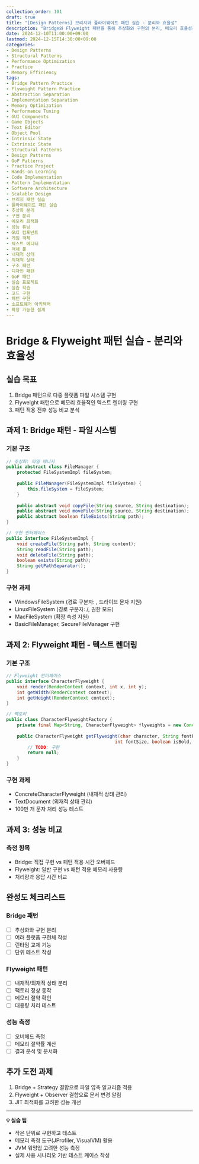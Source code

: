 ```yaml
---
collection_order: 101
draft: true
title: "[Design Patterns] 브리지와 플라이웨이트 패턴 실습 - 분리와 효율성"
description: "Bridge와 Flyweight 패턴을 통해 추상화와 구현의 분리, 메모리 효율성을 실습합니다. GUI 컴포넌트 시스템, 게임 객체 최적화, 텍스트 에디터 등의 프로젝트를 통해 확장성과 성능 최적화를 동시에 달성하는 고급 설계 기법을 학습합니다."
date: 2024-12-10T11:00:00+09:00
lastmod: 2024-12-15T14:30:00+09:00
categories:
- Design Patterns
- Structural Patterns
- Performance Optimization
- Practice
- Memory Efficiency
tags:
- Bridge Pattern Practice
- Flyweight Pattern Practice
- Abstraction Separation
- Implementation Separation
- Memory Optimization
- Performance Tuning
- GUI Components
- Game Objects
- Text Editor
- Object Pool
- Intrinsic State
- Extrinsic State
- Structural Patterns
- Design Patterns
- GoF Patterns
- Practice Project
- Hands-on Learning
- Code Implementation
- Pattern Implementation
- Software Architecture
- Scalable Design
- 브리지 패턴 실습
- 플라이웨이트 패턴 실습
- 추상화 분리
- 구현 분리
- 메모리 최적화
- 성능 튜닝
- GUI 컴포넌트
- 게임 객체
- 텍스트 에디터
- 객체 풀
- 내재적 상태
- 외재적 상태
- 구조 패턴
- 디자인 패턴
- GoF 패턴
- 실습 프로젝트
- 실습 학습
- 코드 구현
- 패턴 구현
- 소프트웨어 아키텍처
- 확장 가능한 설계
---
```


# Bridge & Flyweight 패턴 실습 - 분리와 효율성

## **실습 목표**

1. Bridge 패턴으로 다중 플랫폼 파일 시스템 구현
2. Flyweight 패턴으로 메모리 효율적인 텍스트 렌더링 구현  
3. 패턴 적용 전후 성능 비교 분석

## **과제 1: Bridge 패턴 - 파일 시스템**

### 기본 구조
```java
// 추상화: 파일 매니저
public abstract class FileManager {
    protected FileSystemImpl fileSystem;
    
    public FileManager(FileSystemImpl fileSystem) {
        this.fileSystem = fileSystem;
    }
    
    public abstract void copyFile(String source, String destination);
    public abstract void moveFile(String source, String destination);
    public abstract boolean fileExists(String path);
}

// 구현 인터페이스
public interface FileSystemImpl {
    void createFile(String path, String content);
    String readFile(String path);
    void deleteFile(String path);
    boolean exists(String path);
    String getPathSeparator();
}
```

### 구현 과제
- WindowsFileSystem (경로 구분자: \, 드라이브 문자 지원)
- LinuxFileSystem (경로 구분자: /, 권한 모드)
- MacFileSystem (확장 속성 지원)
- BasicFileManager, SecureFileManager 구현

## **과제 2: Flyweight 패턴 - 텍스트 렌더링**

### 기본 구조
```java
// Flyweight 인터페이스
public interface CharacterFlyweight {
    void render(RenderContext context, int x, int y);
    int getWidth(RenderContext context);
    int getHeight(RenderContext context);
}

// 팩토리
public class CharacterFlyweightFactory {
    private final Map<String, CharacterFlyweight> flyweights = new ConcurrentHashMap<>();
    
    public CharacterFlyweight getFlyweight(char character, String fontFamily, 
                                         int fontSize, boolean isBold, boolean isItalic) {
        // TODO: 구현
        return null;
    }
}
```

### 구현 과제  
- ConcreteCharacterFlyweight (내재적 상태 관리)
- TextDocument (외재적 상태 관리)
- 100만 개 문자 처리 성능 테스트

## **과제 3: 성능 비교**

### 측정 항목
- Bridge: 직접 구현 vs 패턴 적용 시간 오버헤드
- Flyweight: 일반 구현 vs 패턴 적용 메모리 사용량
- 처리량과 응답 시간 비교

## **완성도 체크리스트**

### Bridge 패턴
- [ ] 추상화와 구현 분리
- [ ] 여러 플랫폼 구현체 작성
- [ ] 런타임 교체 기능
- [ ] 단위 테스트 작성

### Flyweight 패턴  
- [ ] 내재적/외재적 상태 분리
- [ ] 팩토리 정상 동작
- [ ] 메모리 절약 확인
- [ ] 대용량 처리 테스트

### 성능 측정
- [ ] 오버헤드 측정
- [ ] 메모리 절약률 계산
- [ ] 결과 분석 및 문서화

## **추가 도전 과제**

1. Bridge + Strategy 결합으로 파일 압축 알고리즘 적용
2. Flyweight + Observer 결합으로 문서 변경 알림
3. JIT 최적화를 고려한 성능 개선

---

**💡 실습 팁**
- 작은 단위로 구현하고 테스트
- 메모리 측정 도구(JProfiler, VisualVM) 활용
- JVM 워밍업 고려한 성능 측정
- 실제 사용 시나리오 기반 테스트 케이스 작성 